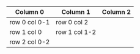 | **Column 0** | **Column 1** | **Column 2** |
| --- | --- | --- |
| row 0 col 0-1 | row 0 col 2 |
| row 1 col 0 | row 1 col 1-2 |
| row 2 col 0-2 |